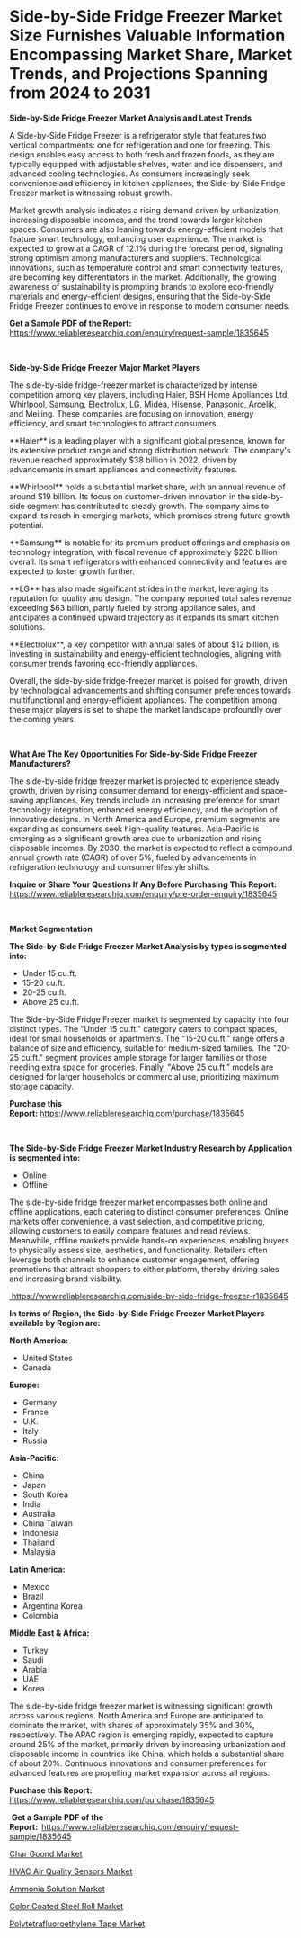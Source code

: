 <p><h1>Side-by-Side Fridge Freezer Market Size Furnishes Valuable Information Encompassing Market Share, Market Trends, and Projections Spanning from 2024 to 2031</h1></p><p><strong>Side-by-Side Fridge Freezer Market Analysis and Latest Trends</strong></p>
<p><p>A Side-by-Side Fridge Freezer is a refrigerator style that features two vertical compartments: one for refrigeration and one for freezing. This design enables easy access to both fresh and frozen foods, as they are typically equipped with adjustable shelves, water and ice dispensers, and advanced cooling technologies. As consumers increasingly seek convenience and efficiency in kitchen appliances, the Side-by-Side Fridge Freezer market is witnessing robust growth. </p><p>Market growth analysis indicates a rising demand driven by urbanization, increasing disposable incomes, and the trend towards larger kitchen spaces. Consumers are also leaning towards energy-efficient models that feature smart technology, enhancing user experience. The market is expected to grow at a CAGR of 12.1% during the forecast period, signaling strong optimism among manufacturers and suppliers. Technological innovations, such as temperature control and smart connectivity features, are becoming key differentiators in the market. Additionally, the growing awareness of sustainability is prompting brands to explore eco-friendly materials and energy-efficient designs, ensuring that the Side-by-Side Fridge Freezer continues to evolve in response to modern consumer needs.</p></p>
<p><strong>Get a Sample PDF of the Report:&nbsp;</strong> <a href="https://www.reliableresearchiq.com/enquiry/request-sample/1835645?utm_campaign=1738&utm_medium=2&utm_source=Github&utm_content=ia&utm_term=16102024&utm_id=side-by-side-fridge-freezer">https://www.reliableresearchiq.com/enquiry/request-sample/1835645</a></p>
<p>&nbsp;</p>
<p><strong>Side-by-Side Fridge Freezer Major Market Players</strong></p>
<p><p>The side-by-side fridge-freezer market is characterized by intense competition among key players, including Haier, BSH Home Appliances Ltd, Whirlpool, Samsung, Electrolux, LG, Midea, Hisense, Panasonic, Arcelik, and Meiling. These companies are focusing on innovation, energy efficiency, and smart technologies to attract consumers.</p><p>**Haier** is a leading player with a significant global presence, known for its extensive product range and strong distribution network. The company's revenue reached approximately $38 billion in 2022, driven by advancements in smart appliances and connectivity features.</p><p>**Whirlpool** holds a substantial market share, with an annual revenue of around $19 billion. Its focus on customer-driven innovation in the side-by-side segment has contributed to steady growth. The company aims to expand its reach in emerging markets, which promises strong future growth potential.</p><p>**Samsung** is notable for its premium product offerings and emphasis on technology integration, with fiscal revenue of approximately $220 billion overall. Its smart refrigerators with enhanced connectivity and features are expected to foster growth further.</p><p>**LG** has also made significant strides in the market, leveraging its reputation for quality and design. The company reported total sales revenue exceeding $63 billion, partly fueled by strong appliance sales, and anticipates a continued upward trajectory as it expands its smart kitchen solutions.</p><p>**Electrolux**, a key competitor with annual sales of about $12 billion, is investing in sustainability and energy-efficient technologies, aligning with consumer trends favoring eco-friendly appliances.</p><p>Overall, the side-by-side fridge-freezer market is poised for growth, driven by technological advancements and shifting consumer preferences towards multifunctional and energy-efficient appliances. The competition among these major players is set to shape the market landscape profoundly over the coming years.</p></p>
<p>&nbsp;</p>
<p><strong>What Are The Key Opportunities For Side-by-Side Fridge Freezer Manufacturers?</strong></p>
<p><p>The side-by-side fridge freezer market is projected to experience steady growth, driven by rising consumer demand for energy-efficient and space-saving appliances. Key trends include an increasing preference for smart technology integration, enhanced energy efficiency, and the adoption of innovative designs. In North America and Europe, premium segments are expanding as consumers seek high-quality features. Asia-Pacific is emerging as a significant growth area due to urbanization and rising disposable incomes. By 2030, the market is expected to reflect a compound annual growth rate (CAGR) of over 5%, fueled by advancements in refrigeration technology and consumer lifestyle shifts.</p></p>
<p><strong>Inquire or Share Your Questions If Any Before Purchasing This Report:</strong> <a href="https://www.reliableresearchiq.com/enquiry/pre-order-enquiry/1835645?utm_campaign=1738&utm_medium=2&utm_source=Github&utm_content=ia&utm_term=16102024&utm_id=side-by-side-fridge-freezer">https://www.reliableresearchiq.com/enquiry/pre-order-enquiry/1835645</a></p>
<p>&nbsp;</p>
<p><strong>Market Segmentation</strong></p>
<p><strong>The Side-by-Side Fridge Freezer Market Analysis by types is segmented into:</strong></p>
<p><ul><li>Under 15 cu.ft.</li><li>15-20 cu.ft.</li><li>20-25 cu.ft.</li><li>Above 25 cu.ft.</li></ul></p>
<p><p>The Side-by-Side Fridge Freezer market is segmented by capacity into four distinct types. The "Under 15 cu.ft." category caters to compact spaces, ideal for small households or apartments. The "15-20 cu.ft." range offers a balance of size and efficiency, suitable for medium-sized families. The "20-25 cu.ft." segment provides ample storage for larger families or those needing extra space for groceries. Finally, "Above 25 cu.ft." models are designed for larger households or commercial use, prioritizing maximum storage capacity.</p></p>
<p><strong>Purchase this Report:&nbsp;</strong><a href="https://www.reliableresearchiq.com/purchase/1835645?utm_campaign=1738&utm_medium=2&utm_source=Github&utm_content=ia&utm_term=16102024&utm_id=side-by-side-fridge-freezer">https://www.reliableresearchiq.com/purchase/1835645</a></p>
<p>&nbsp;</p>
<p><strong>The Side-by-Side Fridge Freezer Market Industry Research by Application is segmented into:</strong></p>
<p><ul><li>Online</li><li>Offline</li></ul></p>
<p><p>The side-by-side fridge freezer market encompasses both online and offline applications, each catering to distinct consumer preferences. Online markets offer convenience, a vast selection, and competitive pricing, allowing customers to easily compare features and read reviews. Meanwhile, offline markets provide hands-on experiences, enabling buyers to physically assess size, aesthetics, and functionality. Retailers often leverage both channels to enhance customer engagement, offering promotions that attract shoppers to either platform, thereby driving sales and increasing brand visibility.</p></p>
<p><a href="https://www.reliableresearchiq.com/side-by-side-fridge-freezer-r1835645?utm_campaign=1738&utm_medium=2&utm_source=Github&utm_content=ia&utm_term=16102024&utm_id=side-by-side-fridge-freezer">&nbsp;https://www.reliableresearchiq.com/side-by-side-fridge-freezer-r1835645</a></p>
<p><strong>In terms of Region, the Side-by-Side Fridge Freezer Market Players available by Region are:</strong></p>
<p>
    <p> <strong> North America: </strong>
        <ul>
            <li>United States</li>
            <li>Canada</li>
        </ul>
        </p> 
    <p> <strong> Europe: </strong>
        <ul>
            <li>Germany</li>
            <li>France</li>
            <li>U.K.</li>
            <li>Italy</li>
            <li>Russia</li>
        </ul>
        </p> 
    <p> <strong> Asia-Pacific: </strong>
        <ul>
            <li>China</li>
            <li>Japan</li>
            <li>South Korea</li>
            <li>India</li>
            <li>Australia</li>
            <li>China Taiwan</li>
            <li>Indonesia</li>
            <li>Thailand</li>
            <li>Malaysia</li>
        </ul>
        </p> 
    <p> <strong> Latin America: </strong>
        <ul>
            <li>Mexico</li>
            <li>Brazil</li>
            <li>Argentina Korea</li>
            <li>Colombia</li>
        </ul>
        </p> 
    <p> <strong> Middle East & Africa: </strong>
        <ul>
            <li>Turkey</li>
            <li>Saudi</li>
            <li>Arabia</li>
            <li>UAE</li>
            <li>Korea</li>
        </ul>
    </p>
    </p>
<p><p>The side-by-side fridge freezer market is witnessing significant growth across various regions. North America and Europe are anticipated to dominate the market, with shares of approximately 35% and 30%, respectively. The APAC region is emerging rapidly, expected to capture around 25% of the market, primarily driven by increasing urbanization and disposable income in countries like China, which holds a substantial share of about 20%. Continuous innovations and consumer preferences for advanced features are propelling market expansion across all regions.</p></p>
<p><strong>Purchase this Report: </strong><a href="https://www.reliableresearchiq.com/purchase/1835645?utm_campaign=1738&utm_medium=2&utm_source=Github&utm_content=ia&utm_term=16102024&utm_id=side-by-side-fridge-freezer">https://www.reliableresearchiq.com/purchase/1835645</a></p>
<p>&nbsp;<strong>Get a Sample PDF of the Report:&nbsp;&nbsp;</strong><a href="https://www.reliableresearchiq.com/enquiry/request-sample/1835645?utm_campaign=1738&utm_medium=2&utm_source=Github&utm_content=ia&utm_term=16102024&utm_id=side-by-side-fridge-freezer">https://www.reliableresearchiq.com/enquiry/request-sample/1835645</a></p>
<p><strong></strong></p>
<p><p><a href="https://www.linkedin.com/pulse/emerging-technologies-reshaping-char-goond-market-impact-xtn5c?utm_campaign=1738&utm_medium=2&utm_source=Github&utm_content=ia&utm_term=16102024&utm_id=side-by-side-fridge-freezer">Char Goond Market</a></p><p><a href="https://github.com/JosephineMcguire65/Market-Research-Report-List-1/blob/main/hvac-air-quality-sensors-market.md?utm_campaign=1738&utm_medium=2&utm_source=Github&utm_content=ia&utm_term=16102024&utm_id=side-by-side-fridge-freezer">HVAC Air Quality Sensors Market</a></p><p><a href="https://www.linkedin.com/pulse/ammonia-solution-market-transformation-comparative-analysis-3syfc?utm_campaign=1738&utm_medium=2&utm_source=Github&utm_content=ia&utm_term=16102024&utm_id=side-by-side-fridge-freezer">Ammonia Solution Market</a></p><p><a href="https://www.linkedin.com/pulse/decoding-color-coated-steel-roll-industry-dynamics-strategic-lcj0c?utm_campaign=1738&utm_medium=2&utm_source=Github&utm_content=ia&utm_term=16102024&utm_id=side-by-side-fridge-freezer">Color Coated Steel Roll Market</a></p><p><a href="https://www.linkedin.com/pulse/analyzing-polytetrafluoroethylene-tape-market-dynamics-s6nxc?utm_campaign=1738&utm_medium=2&utm_source=Github&utm_content=ia&utm_term=16102024&utm_id=side-by-side-fridge-freezer">Polytetrafluoroethylene Tape Market</a></p></p>
